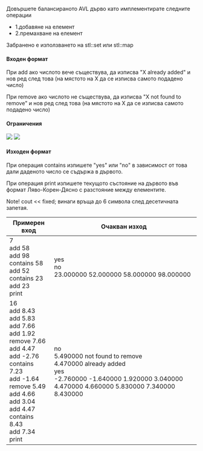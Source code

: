 Довършете балансираното AVL дърво като имплементирате следните операции

- 1.добавяне на елемент
- 2.премахване на елемент

Забранено е използването на stl::set или stl::map

#### Входен формат

При add ако числото вече съществува, да изписва "X already added" и нов ред след това (на мястото на X да се изписва самото подадено число)

При remove ако числото не съществува, да изписва "X not found to remove" и нов ред след това (на мястото на X да се изписва самото подадено число)

#### Ограничения

<img src="https://latex.codecogs.com/svg.latex?\Large&space;1\le{N}\le{100000}">

<img src="https://latex.codecogs.com/svg.latex?\Large&space;int.MinVALUE\le{number}\le{int.MaxVALUE}">

#### Изходен формат

При операция contains изпишете "yes" или "no" в зависимост от това дали даденото число се съдържа в дървото.

При операция print изпишете текущото състояние на дървото във формат Ляво-Корен-Дясно с разстояние между елементите.

Note! cout << fixed; винаги връща до 6 символа след десетичната запетая.

Примерен вход|Очакван изход
-|-
7<br>add 58<br>add 98<br>contains 58<br>add 52<br>contains 23<br>add 23<br>print|yes<br>no<br>23.000000 52.000000 58.000000 98.000000 
16<br>add 8.43<br>add 5.83<br>add 7.66<br>add 1.92<br>remove 7.66<br>add 4.47<br>add -2.76<br>contains 7.23<br>add -1.64<br>remove 5.49<br>add 4.66<br>add 3.04<br>add 4.47<br>contains 8.43<br>add 7.34<br>print|no<br>5.490000 not found to remove<br>4.470000 already added<br>yes<br>-2.760000 -1.640000 1.920000 3.040000 4.470000 4.660000 5.830000 7.340000 8.430000 

